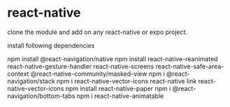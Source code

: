 # react-native

clone the module and add on any react-native or expo project.

install following dependencies

npm install @react-navigation/native
npm install react-native-reanimated react-native-gesture-handler react-native-screens react-native-safe-area-context @react-native-community/masked-view
npm i @react-navigation/stack
npm i react-native-vector-icons
react-native link react-native-vector-icons
npm install react-native-paper
npm i @react-navigation/bottom-tabs
npm i react-native-animatable
